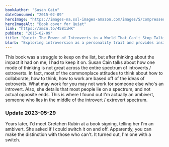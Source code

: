 ```yaml
---
bookAuthor: "Susan Cain"
dateConsumed: "2015-02-09"
heroImage: "https://images-na.ssl-images-amazon.com/images/S/compressed.photo.goodreads.com/books/1328562861i/8520610.jpg"
heroImageAlt: "Book cover for Quiet"
link: "https://amzn.to/45B1iHK"
pubDate: "2015-02-09"
title: "Quiet: The Power of Introverts in a World That Can't Stop Talking"
blurb: "Exploring introversion as a personality trait and provides insights into the strengths and needs of both introverts and extroverts. The book presents a history of how Western culture transformed from a culture of character to a culture of personality, where an \"extrovert ideal\" dominates."
---
```


This book was a struggle to keep on the list, but after thinking about the impact it had on me, I had to keep it on. Susan Cain talks about how one mode of thinking is not great across the entire spectrum of introverts / extroverts. In fact, most of the commonplace attitudes to think about how to collaborate, how to think, how to work are based off of the ideas of extroverts. What may work for you may not work for someone else who's an introvert. Also, she details that most people lie on a spectrum, and not actual opposite ends. This is where I found out I'm actually an ambivert, someone who lies in the middle of the introvert / extrovert spectrum.

### Update 2023-05-29

Years later, I'd meet Gretchen Rubin at a book signing, telling her I'm an ambivert. She asked if I could switch it on and off. Apparently, you can make the distinction with those who can't. It turned out, I'm one with a switch.
